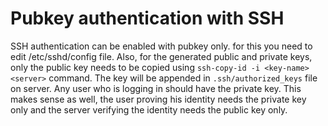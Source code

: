 # Pubkey authentication with SSH

SSH authentication can be enabled with pubkey only. for this you need to edit /etc/sshd/config file. Also, for the generated public and private keys, only the public key needs to be copied using `ssh-copy-id -i <key-name> <server>` command. The key will be appended in `.ssh/authorized_keys` file on server.
Any user who is logging in should have the private key.
This makes sense as well, the user proving his identity needs the private key only and the server verifying the identity needs the public key only.
